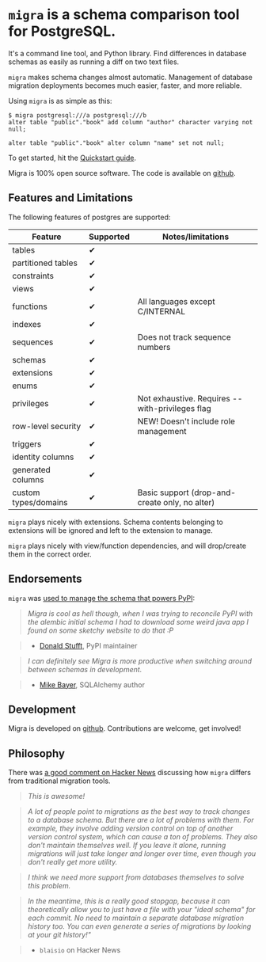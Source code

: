 # `migra` is a schema comparison tool for PostgreSQL.

It's a command line tool, and Python library. Find differences in database schemas as easily as running a diff on two text files.

`migra` makes schema changes almost automatic. Management of database migration deployments becomes much easier, faster, and more reliable.

Using `migra` is as simple as this:

    $ migra postgresql:///a postgresql:///b
    alter table "public"."book" add column "author" character varying not null;

    alter table "public"."book" alter column "name" set not null;

To get started, hit the [Quickstart guide](/docs/migra/quickstart).

Migra is 100% open source software. The code is available on [github](https://github.com/djrobstep/migra).

## Features and Limitations

The following features of postgres are supported:

<div markdown="block" class="full-width scroll-on-overflow">

Feature | Supported | Notes/limitations
--- | --- | ---
tables | ✔ |
partitioned tables | ✔ |
constraints | ✔ |
views | ✔ |
functions | ✔ | All languages except C/INTERNAL
indexes | ✔ |
sequences | ✔ | Does not track sequence numbers
schemas | ✔ |
extensions | ✔ |
enums | ✔ |
privileges | ✔ | Not exhaustive. Requires --with-privileges flag
row-level security | ✔ | NEW! Doesn't include role management
triggers | ✔ |
identity columns | ✔ |
generated columns | ✔ |
custom types/domains | ✔ |Basic support (drop-and-create only, no alter) |

</div>

`migra` plays nicely with extensions. Schema contents belonging to extensions will be ignored and left to the extension to manage.

`migra` plays nicely with view/function dependencies, and will drop/create them in the correct order.

## Endorsements

`migra` was [used to manage the schema that powers PyPI](https://twitter.com/dstufft/status/988410901459034113):

> *Migra is cool as hell though, when I was trying to reconcile PyPI with the alembic initial schema I had to download some weird java app I found on some sketchy website to do that :P*

>- [Donald Stufft](https://twitter.com/dstufft), PyPI maintainer

> *I can definitely see Migra is more productive when switching around between schemas in development.*

>- [Mike Bayer](https://twitter.com/zzzeek), SQLAlchemy author

## Development

Migra is developed on [github](https://github.com/djrobstep/migra). Contributions are welcome, get involved!

## Philosophy

There was [a good comment on Hacker News](https://news.ycombinator.com/item?id=16679665) discussing how `migra` differs from traditional migration tools.

> *This is awesome!*

> *A lot of people point to migrations as the best way to track changes to a database schema. But there are a lot of problems with them. For example, they involve adding version control on top of another version control system, which can cause a ton of problems. They also don't maintain themselves well. If you leave it alone, running migrations will just take longer and longer over time, even though you don't really get more utility.*

> *I think we need more support from databases themselves to solve this problem.*

> *In the meantime, this is a really good stopgap, because it can theoretically allow you to just have a file with your "ideal schema" for each commit. No need to maintain a separate database migration history too. You can even generate a series of migrations by looking at your git history!"*

> - `blaisio` on Hacker News
